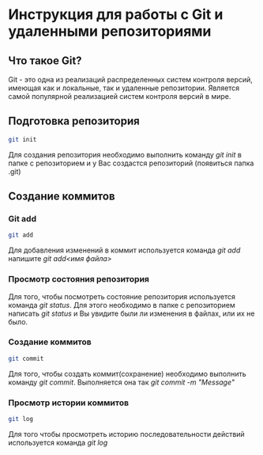 # Инструкция для работы с Git и удаленными репозиториями

## Что такое Git?
Git - это одна из реализаций распределенных систем контроля версий, имеющая как и локальные, так и удаленные репозитории. Является самой популярной реализацией систем контроля версий в мире.
## Подготовка репозитория
```sh
git init
```

Для создания репозитория необходимо выполнить команду *git init* в папке с репозиторием и у Вас создастся репозиторий (появиться папка .git)

## Создание коммитов

### Git add
```sh
git add
```

Для добавления изменений в коммит используется команда *git add* напишите *git add<имя файла>*

### Просмотр состояния репозитория
Для того, чтобы посмотреть состояние репозитория используется команда *git status*. Для этого необходимо в папке с репозиторием написать *git status* и Вы увидите были ли изменения в файлах, или их не было.

### Создание коммитов
```sh
git commit
```

Для того, чтобы создать коммит(сохранение) необходимо выполнить команду *git commit*. Выполняется она так *git commit -m "Message"*

### Просмотр истории коммитов
```sh
git log
```

Для того чтобы просмотреть историю последовательности действий используется команда *git log*
